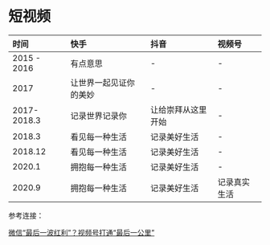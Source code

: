 # 短视频

|时间| 快手| 抖音| 视频号|
|:---|:---|:---|:---|
|2015 - 2016|有点意思| - | - |
|2017| 让世界一起见证你的美妙| - | -|
|2017-2018.3| 记录世界记录你| 让给崇拜从这里开始| -|
|2018.3 | 看见每一种生活| 记录美好生活|-|
|2018.12|看见每一种生活|记录美好生活|-|
|2020.1|拥抱每一种生活|记录美好生活|-|
|2020.9|拥抱每一种生活|记录美好生活|记录真实生活|


参考连接：

[微信“最后一波红利”？视频号打通“最后一公里”](https://mp.weixin.qq.com/s/r_6XJtkJuxa6-OAL__JBDQ)
